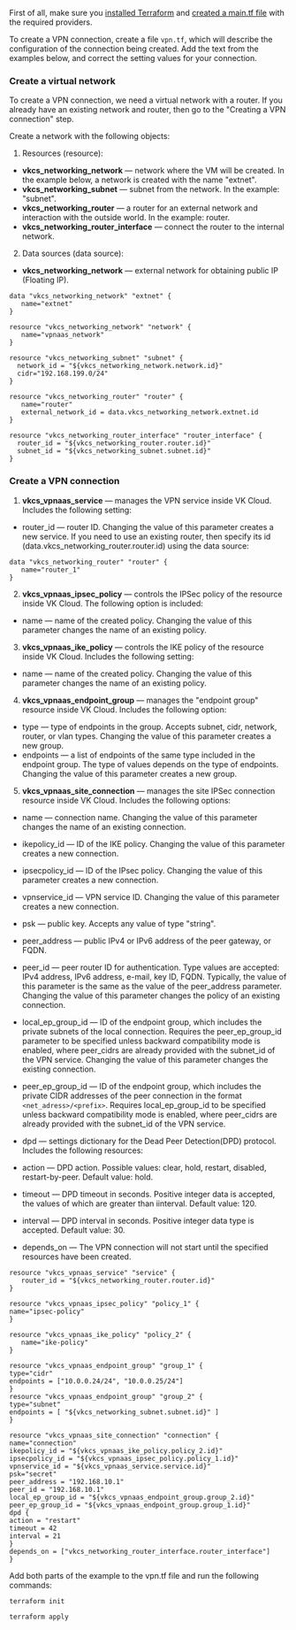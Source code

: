 <warn>

First of all, make sure you [installed Terraform](../../quick-start/preparation) and [created a main.tf file](../../quick-start/configuration) with the required providers.

</warn>

To create a VPN connection, create a file `vpn.tf`, which will describe the configuration of the connection being created. Add the text from the examples below, and correct the setting values for your connection.

### Create a virtual network

To create a VPN connection, we need a virtual network with a router. If you already have an existing network and router, then go to the "Creating a VPN connection" step.

Create a network with the following objects:

1. Resources (resource):

- **vkcs_networking_network** — network where the VM will be created. In the example below, a network is created with the name "extnet".
- **vkcs_networking_subnet** — subnet from the network. In the example: "subnet".
- **vkcs_networking_router** — a router for an external network and interaction with the outside world. In the example: router.
- **vkcs_networking_router_interface** — connect the router to the internal network.

2. Data sources (data source):

- **vkcs_networking_network** — external network for obtaining public IP (Floating IP).

```hcl
data "vkcs_networking_network" "extnet" {
   name="extnet"
}

resource "vkcs_networking_network" "network" {
   name="vpnaas_network"
}

resource "vkcs_networking_subnet" "subnet" {
  network_id = "${vkcs_networking_network.network.id}"
  cidr="192.168.199.0/24"
}

resource "vkcs_networking_router" "router" {
   name="router"
   external_network_id = data.vkcs_networking_network.extnet.id
}

resource "vkcs_networking_router_interface" "router_interface" {
  router_id = "${vkcs_networking_router.router.id}"
  subnet_id = "${vkcs_networking_subnet.subnet.id}"
}
```

### Create a VPN connection

1. **vkcs_vpnaas_service** — manages the VPN service inside VK Cloud. Includes the following setting:

- router_id — router ID. Changing the value of this parameter creates a new service. If you need to use an existing router, then specify its id (data.vkcs_networking_router.router.id) using the data source:

```hcl
data "vkcs_networking_router" "router" {
   name="router_1"
}
```

2. **vkcs_vpnaas_ipsec_policy** — controls the IPSec policy of the resource inside VK Cloud. The following option is included:

- name — name of the created policy. Changing the value of this parameter changes the name of an existing policy.

3. **vkcs_vpnaas_ike_policy** — controls the IKE policy of the resource inside VK Cloud. Includes the following setting:

- name — name of the created policy. Changing the value of this parameter changes the name of an existing policy.

4. **vkcs_vpnaas_endpoint_group** — manages the "endpoint group" resource inside VK Cloud. Includes the following option:

- type — type of endpoints in the group. Accepts subnet, cidr, network, router, or vlan types. Changing the value of this parameter creates a new group.
- endpoints — a list of endpoints of the same type included in the endpoint group. The type of values depends on the type of endpoints. Changing the value of this parameter creates a new group.

5. **vkcs_vpnaas_site_connection** — manages the site IPSec connection resource inside VK Cloud. Includes the following options:

- name — connection name. Changing the value of this parameter changes the name of an existing connection.
- ikepolicy_id — ID of the IKE policy. Changing the value of this parameter creates a new connection.
- ipsecpolicy_id — ID of the IPsec policy. Changing the value of this parameter creates a new connection.
- vpnservice_id — VPN service ID. Changing the value of this parameter creates a new connection.
- psk — public key. Accepts any value of type "string".
- peer_address — public IPv4 or IPv6 address of the peer gateway, or FQDN.
- peer_id — peer router ID for authentication. Type values are accepted: IPv4 address, IPv6 address, e-mail, key ID, FQDN. Typically, the value of this parameter is the same as the value of the peer_address parameter. Changing the value of this parameter changes the policy of an existing connection.
- local_ep_group_id — ID of the endpoint group, which includes the private subnets of the local connection. Requires the peer_ep_group_id parameter to be specified unless backward compatibility mode is enabled, where peer_cidrs are already provided with the subnet_id of the VPN service. Changing the value of this parameter changes the existing connection.
- peer_ep_group_id — ID of the endpoint group, which includes the private CIDR addresses of the peer connection in the format `<net_adress>/<prefix>`. Requires local_ep_group_id to be specified unless backward compatibility mode is enabled, where peer_cidrs are already provided with the subnet_id of the VPN service.
- dpd — settings dictionary for the Dead Peer Detection(DPD) protocol. Includes the following resources:

- action — DPD action. Possible values: clear, hold, restart, disabled, restart-by-peer. Default value: hold.
- timeout — DPD timeout in seconds. Positive integer data is accepted, the values of which are greater than iinterval. Default value: 120.
- interval — DPD interval in seconds. Positive integer data type is accepted. Default value: 30.

- depends_on — The VPN connection will not start until the specified resources have been created.

```hcl
resource "vkcs_vpnaas_service" "service" {
   router_id = "${vkcs_networking_router.router.id}"
}

resource "vkcs_vpnaas_ipsec_policy" "policy_1" {
name="ipsec-policy"
}

resource "vkcs_vpnaas_ike_policy" "policy_2" {
   name="ike-policy"
}

resource "vkcs_vpnaas_endpoint_group" "group_1" {
type="cidr"
endpoints = ["10.0.0.24/24", "10.0.0.25/24"]
}
resource "vkcs_vpnaas_endpoint_group" "group_2" {
type="subnet"
endpoints = [ "${vkcs_networking_subnet.subnet.id}" ]
}

resource "vkcs_vpnaas_site_connection" "connection" {
name="connection"
ikepolicy_id = "${vkcs_vpnaas_ike_policy.policy_2.id}"
ipsecpolicy_id = "${vkcs_vpnaas_ipsec_policy.policy_1.id}"
vpnservice_id = "${vkcs_vpnaas_service.service.id}"
psk="secret"
peer_address = "192.168.10.1"
peer_id = "192.168.10.1"
local_ep_group_id = "${vkcs_vpnaas_endpoint_group.group_2.id}"
peer_ep_group_id = "${vkcs_vpnaas_endpoint_group.group_1.id}"
dpd {
action = "restart"
timeout = 42
interval = 21
}
depends_on = ["vkcs_networking_router_interface.router_interface"]
}
```

Add both parts of the example to the vpn.tf file and run the following commands:

```bash
terraform init
```
```bash
terraform apply
```
